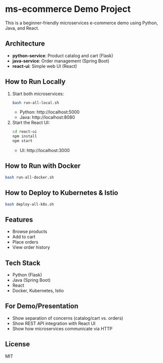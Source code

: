 # ms-ecommerce Demo Project

This is a beginner-friendly microservices e-commerce demo using Python, Java, and React.

## Architecture
- **python-service**: Product catalog and cart (Flask)
- **java-service**: Order management (Spring Boot)
- **react-ui**: Simple web UI (React)

## How to Run Locally
1. Start both microservices:
   ```bash
   bash run-all-local.sh
   ```
   - Python: http://localhost:5000
   - Java: http://localhost:8080
2. Start the React UI:
   ```bash
   cd react-ui
   npm install
   npm start
   ```
   - UI: http://localhost:3000

## How to Run with Docker
```bash
bash run-all-docker.sh
```

## How to Deploy to Kubernetes & Istio
```bash
bash deploy-all-k8s.sh
```

## Features
- Browse products
- Add to cart
- Place orders
- View order history

## Tech Stack
- Python (Flask)
- Java (Spring Boot)
- React
- Docker, Kubernetes, Istio

## For Demo/Presentation
- Show separation of concerns (catalog/cart vs. orders)
- Show REST API integration with React UI
- Show how microservices communicate via HTTP

## License
MIT
